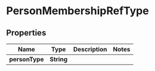 
# PersonMembershipRefType

## Properties
Name | Type | Description | Notes
------------ | ------------- | ------------- | -------------
**personType** | **String** |  | 



